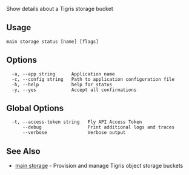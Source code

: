 Show details about a Tigris storage bucket


## Usage
~~~
main storage status [name] [flags]
~~~

## Options

~~~
  -a, --app string      Application name
  -c, --config string   Path to application configuration file
  -h, --help            help for status
  -y, --yes             Accept all confirmations
~~~

## Global Options

~~~
  -t, --access-token string   Fly API Access Token
      --debug                 Print additional logs and traces
      --verbose               Verbose output
~~~

## See Also

* [main storage](/docs/flyctl/main-storage/)	 - Provision and manage Tigris object storage buckets

